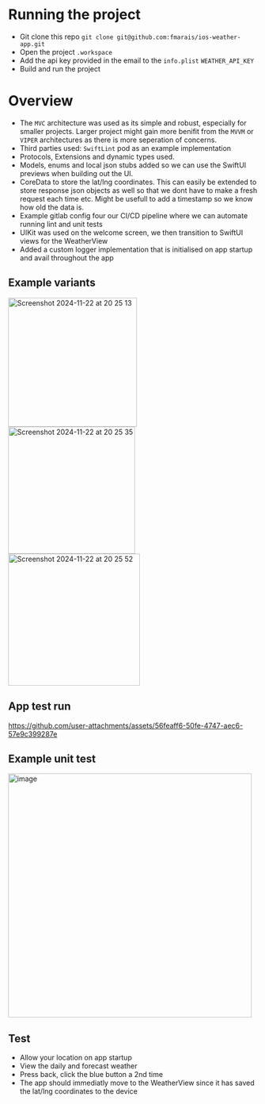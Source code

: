 # Running the project
- Git clone this repo `git clone git@github.com:fmarais/ios-weather-app.git`
- Open the project `.workspace`
- Add the api key provided in the email to the `info.plist` `WEATHER_API_KEY`
- Build and run the project

# Overview
- The `MVC` architecture was used as its simple and robust, especially for smaller projects. Larger project might gain more benifit from the `MVVM` or `VIPER` architectures as there is more seperation of concerns.
- Third parties used: `SwiftLint` pod as an example implementation
- Protocols, Extensions and dynamic types used.
- Models, enums and local json stubs added so we can use the SwiftUI previews when building out the UI.
- CoreData to store the lat/lng coordinates. This can easily be extended to store response json objects as well so that we dont have to make a fresh request each time etc. Might be usefull to add a timestamp so we know how old the data is.
- Example gitlab config four our CI/CD pipeline where we can automate running lint and unit tests
- UIKit was used on the welcome screen, we then transition to SwiftUI views for the WeatherView
- Added a custom logger implementation that is initialised on app startup and avail throughout the app

## Example variants
<img width="260" alt="Screenshot 2024-11-22 at 20 25 13" src="https://github.com/user-attachments/assets/9e57dd95-8f02-4de6-9f5a-89675027aa66">
<img width="256" alt="Screenshot 2024-11-22 at 20 25 35" src="https://github.com/user-attachments/assets/fdb75f46-8673-4e97-8775-599416ab93d5">
<img width="266" alt="Screenshot 2024-11-22 at 20 25 52" src="https://github.com/user-attachments/assets/a1cd20ab-e8bd-44bd-93e5-502e05d981ca">

## App test run
https://github.com/user-attachments/assets/56feaff6-50fe-4747-aec6-57e9c399287e

## Example unit test
<img width="492" alt="image" src="https://github.com/user-attachments/assets/4555fb31-9121-430f-b245-9a48c28672df">

## Test
- Allow your location on app startup
- View the daily and forecast weather
- Press back, click the blue button a 2nd time
- The app should immediatly move to the WeatherView since it has saved the lat/lng coordinates to the device
